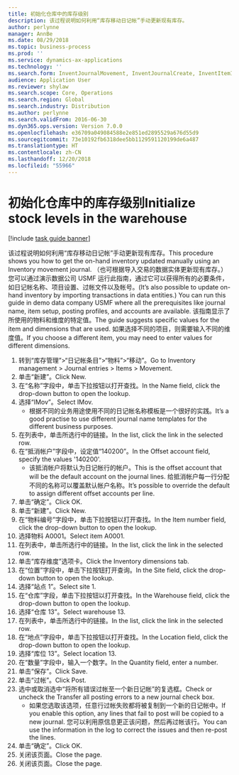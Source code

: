 ```yaml
---
title: 初始化仓库中的库存级别
description: 该过程说明如何利用“库存移动日记帐”手动更新现有库存。
author: perlynne
manager: AnnBe
ms.date: 08/29/2018
ms.topic: business-process
ms.prod: ''
ms.service: dynamics-ax-applications
ms.technology: ''
ms.search.form: InventJournalMovement, InventJournalCreate, InventItemIdLookupSimple, InventLocationIdLookup, WMSLocationIdLookup
audience: Application User
ms.reviewer: shylaw
ms.search.scope: Core, Operations
ms.search.region: Global
ms.search.industry: Distribution
ms.author: perlynne
ms.search.validFrom: 2016-06-30
ms.dyn365.ops.version: Version 7.0.0
ms.openlocfilehash: e36709a049084588e2e851ed2895529a676d55d9
ms.sourcegitcommit: 73e10192fb6318dee5bb1129591120199de6a487
ms.translationtype: HT
ms.contentlocale: zh-CN
ms.lasthandoff: 12/20/2018
ms.locfileid: "55966"
---
```

# <a name="initialize-stock-levels-in-the-warehouse"></a><span data-ttu-id="088f5-103">初始化仓库中的库存级别</span><span class="sxs-lookup"><span data-stu-id="088f5-103">Initialize stock levels in the warehouse</span></span>

[!include [task guide banner](../../includes/task-guide-banner.md)]

<span data-ttu-id="088f5-104">该过程说明如何利用“库存移动日记帐”手动更新现有库存。</span><span class="sxs-lookup"><span data-stu-id="088f5-104">This procedure shows you how to get the on-hand inventory updated manually using an Inventory movement journal.</span></span> <span data-ttu-id="088f5-105">（也可根据导入交易的数据实体更新现有库存。）您可以通过演示数据公司 USMF 运行此指南，通过它可以获得所有的必要条件，如日记帐名称、项目设置、过帐文件以及帐号。</span><span class="sxs-lookup"><span data-stu-id="088f5-105">(It’s also possible to update on-hand inventory by importing transactions in data entities.) You can run this guide in demo data company USMF where all the prerequisites like journal name, item setup, posting profiles, and accounts are available.</span></span> <span data-ttu-id="088f5-106">该指南显示了所使用的物料和维度的特定值。</span><span class="sxs-lookup"><span data-stu-id="088f5-106">The guide suggests specific values for the item and dimensions that are used.</span></span> <span data-ttu-id="088f5-107">如果选择不同的项目，则需要输入不同的维度值。</span><span class="sxs-lookup"><span data-stu-id="088f5-107">If you choose a different item, you may need to enter values for different dimensions.</span></span>

1. <span data-ttu-id="088f5-108">转到“库存管理”>“日记帐条目”>“物料”>“移动”。</span><span class="sxs-lookup"><span data-stu-id="088f5-108">Go to Inventory management > Journal entries > Items > Movement.</span></span>
2. <span data-ttu-id="088f5-109">单击“新建”。</span><span class="sxs-lookup"><span data-stu-id="088f5-109">Click New.</span></span>
3. <span data-ttu-id="088f5-110">在“名称”字段中，单击下拉按钮以打开查找。</span><span class="sxs-lookup"><span data-stu-id="088f5-110">In the Name field, click the drop-down button to open the lookup.</span></span>
4. <span data-ttu-id="088f5-111">选择“IMov”。</span><span class="sxs-lookup"><span data-stu-id="088f5-111">Select IMov.</span></span>
    * <span data-ttu-id="088f5-112">根据不同的业务用途使用不同的日记帐名称模板是一个很好的实践。</span><span class="sxs-lookup"><span data-stu-id="088f5-112">It’s a good practise to use different journal name templates for the different business purposes.</span></span>  
5. <span data-ttu-id="088f5-113">在列表中，单击所选行中的链接。</span><span class="sxs-lookup"><span data-stu-id="088f5-113">In the list, click the link in the selected row.</span></span>
6. <span data-ttu-id="088f5-114">在“抵消帐户”字段中，设定值“140200”。</span><span class="sxs-lookup"><span data-stu-id="088f5-114">In the Offset account field, specify the values '140200'.</span></span>
    * <span data-ttu-id="088f5-115">该抵消帐户将默认为日记帐行的帐户。</span><span class="sxs-lookup"><span data-stu-id="088f5-115">This is the offset account that will be the default account on the journal lines.</span></span> <span data-ttu-id="088f5-116">给抵消帐户每一行分配不同的名称可以覆盖默认帐户名称。</span><span class="sxs-lookup"><span data-stu-id="088f5-116">It’s possible to override the default to assign different offset accounts per line.</span></span>  
7. <span data-ttu-id="088f5-117">单击“确定”。</span><span class="sxs-lookup"><span data-stu-id="088f5-117">Click OK.</span></span>
8. <span data-ttu-id="088f5-118">单击“新建”。</span><span class="sxs-lookup"><span data-stu-id="088f5-118">Click New.</span></span>
9. <span data-ttu-id="088f5-119">在“物料编号”字段中，单击下拉按钮以打开查找。</span><span class="sxs-lookup"><span data-stu-id="088f5-119">In the Item number field, click the drop-down button to open the lookup.</span></span>
10. <span data-ttu-id="088f5-120">选择物料 A0001。</span><span class="sxs-lookup"><span data-stu-id="088f5-120">Select item A0001.</span></span>
11. <span data-ttu-id="088f5-121">在列表中，单击所选行中的链接。</span><span class="sxs-lookup"><span data-stu-id="088f5-121">In the list, click the link in the selected row.</span></span>
12. <span data-ttu-id="088f5-122">单击“库存维度”选项卡。</span><span class="sxs-lookup"><span data-stu-id="088f5-122">Click the Inventory dimensions tab.</span></span>
13. <span data-ttu-id="088f5-123">在“位置”字段中，单击下拉按钮打开查询。</span><span class="sxs-lookup"><span data-stu-id="088f5-123">In the Site field, click the drop-down button to open the lookup.</span></span>
14. <span data-ttu-id="088f5-124">选择“站点 1”。</span><span class="sxs-lookup"><span data-stu-id="088f5-124">Select site 1.</span></span>
15. <span data-ttu-id="088f5-125">在“仓库”字段，单击下拉按钮以打开查找。</span><span class="sxs-lookup"><span data-stu-id="088f5-125">In the Warehouse field, click the drop-down button to open the lookup.</span></span>
16. <span data-ttu-id="088f5-126">选择“仓库 13”。</span><span class="sxs-lookup"><span data-stu-id="088f5-126">Select warehouse 13.</span></span>
17. <span data-ttu-id="088f5-127">在列表中，单击所选行中的链接。</span><span class="sxs-lookup"><span data-stu-id="088f5-127">In the list, click the link in the selected row.</span></span>
18. <span data-ttu-id="088f5-128">在“地点”字段中，单击下拉按钮以打开查找。</span><span class="sxs-lookup"><span data-stu-id="088f5-128">In the Location field, click the drop-down button to open the lookup.</span></span>
19. <span data-ttu-id="088f5-129">选择“库位 13”。</span><span class="sxs-lookup"><span data-stu-id="088f5-129">Select location 13.</span></span>
20. <span data-ttu-id="088f5-130">在“数量”字段中，输入一个数字。</span><span class="sxs-lookup"><span data-stu-id="088f5-130">In the Quantity field, enter a number.</span></span>
21. <span data-ttu-id="088f5-131">单击“保存”。</span><span class="sxs-lookup"><span data-stu-id="088f5-131">Click Save.</span></span>
22. <span data-ttu-id="088f5-132">单击“过帐”。</span><span class="sxs-lookup"><span data-stu-id="088f5-132">Click Post.</span></span>
23. <span data-ttu-id="088f5-133">选中或取消选中“将所有错误过帐至一个新日记帐”的复选框。</span><span class="sxs-lookup"><span data-stu-id="088f5-133">Check or uncheck the Transfer all posting errors to a new journal check box.</span></span>
    * <span data-ttu-id="088f5-134">如果您选取该选项，任意行过帐失败都将被复制到一个新的日记帐中。</span><span class="sxs-lookup"><span data-stu-id="088f5-134">If you enable this option, any lines that fail to post will be copied to a new journal.</span></span> <span data-ttu-id="088f5-135">您可以利用原信息更正该问题，然后再过帐该行。</span><span class="sxs-lookup"><span data-stu-id="088f5-135">You can use the information in the log to correct the issues and then re-post the lines.</span></span>  
24. <span data-ttu-id="088f5-136">单击“确定”。</span><span class="sxs-lookup"><span data-stu-id="088f5-136">Click OK.</span></span>
25. <span data-ttu-id="088f5-137">关闭该页面。</span><span class="sxs-lookup"><span data-stu-id="088f5-137">Close the page.</span></span>
26. <span data-ttu-id="088f5-138">关闭该页面。</span><span class="sxs-lookup"><span data-stu-id="088f5-138">Close the page.</span></span>

